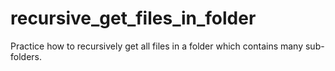 # recursive_get_files_in_folder
Practice how to recursively get all files in a folder which contains many sub-folders.

